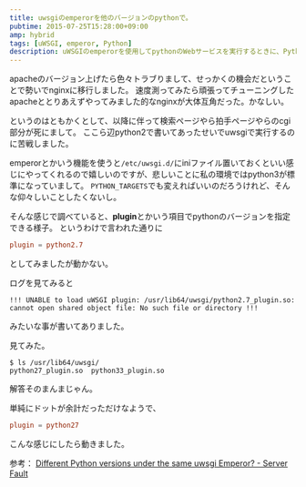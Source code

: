 ```yaml
---
title: uwsgiのemperorを他のバージョンのpythonで。
pubtime: 2015-07-25T15:28:00+09:00
amp: hybrid
tags: [uWSGI, emperor, Python]
description: uWSGIのemperorを使用してpythonのWebサービスを実行するときに、Pythonのバージョンを明示的に指定する方法です。
---
```


apacheのバージョン上げたら色々トラブりまして、せっかくの機会だということで勢いでnginxに移行しました。
速度測ってみたら頑張ってチューニングしたapacheととりあえずやってみました的なnginxが大体互角だった。かなしい。

というのはともかくとして、以降に伴って検索ページやら拍手ページやらのcgi部分が死にまして。
ここら辺python2で書いてあったせいでuwsgiで実行するのに苦戦しました。

emperorとかいう機能を使うと`/etc/uwsgi.d/`にiniファイル置いておくといい感じにやってくれるので嬉しいのですが、悲しいことに私の環境ではpython3が標準になっていまして。
`PYTHON_TARGETS`でも変えればいいのだろうけれど、そんな仰々しいことしたくないし。

そんな感じで調べていると、**plugin**とかいう項目でpythonのバージョンを指定できる様子。
というわけで言われた通りに
``` toml
plugin = python2.7
```
としてみましたが動かない。

ログを見てみると
```
!!! UNABLE to load uWSGI plugin: /usr/lib64/uwsgi/python2.7_plugin.so: cannot open shared object file: No such file or directory !!!
```
みたいな事が書いてありました。

見てみた。
``` shell
$ ls /usr/lib64/uwsgi/
python27_plugin.so  python33_plugin.so
```
解答そのまんまじゃん。

単純にドットが余計だっただけなようで、
``` toml
plugin = python27
```
こんな感じにしたら動きました。

参考： [Different Python versions under the same uwsgi Emperor? - Server Fault](http://serverfault.com/questions/633437/different-python-versions-under-the-same-uwsgi-emperor)
